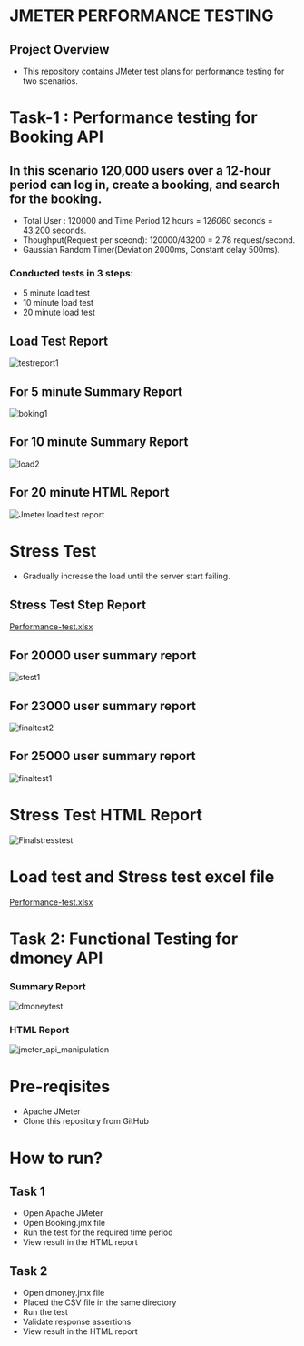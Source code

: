 # JMETER PERFORMANCE TESTING
## Project Overview
- This repository contains JMeter test plans for performance testing for two scenarios.
# Task-1 : Performance testing for Booking API
## In this scenario 120,000 users over a 12-hour period can log in, create a booking, and search for the booking. 
- Total User : 120000 and Time Period 12 hours = 12*60*60 seconds = 43,200 seconds.
- Thoughput(Request per sceond): 120000/43200 = 2.78 request/second.
- Gaussian Random Timer(Deviation 2000ms, Constant delay 500ms).
### Conducted tests in 3 steps:
- 5 minute load test
- 10 minute load test
- 20 minute load test
## Load Test Report
![testreport1](https://github.com/user-attachments/assets/8652e7a4-1c36-48f3-9a8b-e2189ecdadb0)

## For 5 minute Summary Report 
![boking1](https://github.com/user-attachments/assets/c9ed6e03-f849-45d2-b678-2d3c92107d62)
## For 10 minute Summary Report 
![load2](https://github.com/user-attachments/assets/3898e9d8-b317-452a-981e-1596c332c08e)
## For 20 minute HTML Report 
![Jmeter load test report](https://github.com/user-attachments/assets/22d4c114-a1ec-4913-bc43-9703a9b6921e)
# Stress Test
- Gradually increase the load until the server start failing.
## Stress Test Step Report
[Performance-test.xlsx](https://github.com/user-attachments/files/19636816/Performance-test.xlsx)

## For 20000 user summary report
![stest1](https://github.com/user-attachments/assets/c2e01e67-8cdf-4a2c-a9d1-d8734e8b1ae5)
## For 23000 user summary report
![finaltest2](https://github.com/user-attachments/assets/4187a8d6-f4c0-4a69-ae74-5cc2b4828f50)
## For 25000 user summary report
  ![finaltest1](https://github.com/user-attachments/assets/ba6bca18-855f-4008-89b6-b85c7a90fda9)

# Stress Test HTML Report
![Finalstresstest](https://github.com/user-attachments/assets/7ac0bd39-d13f-4f49-9295-6f3cec8c663d)


# Load test and Stress test excel file 
[Performance-test.xlsx](https://github.com/user-attachments/files/19411688/Performance-test.xlsx)

# Task 2: Functional Testing for dmoney API
### Summary Report
![dmoneytest](https://github.com/user-attachments/assets/fc1dea4a-8525-4e0c-98c6-42d9baa5f20a)

### HTML Report
![jmeter_api_manipulation](https://github.com/user-attachments/assets/c936aba7-461f-46a8-8ff9-e804945f2ca6)

# Pre-reqisites
- Apache JMeter
- Clone this repository from GitHub
# How to run?
## Task 1
- Open Apache JMeter
- Open Booking.jmx file
- Run the test for the required time period
- View result in the HTML report
## Task 2
- Open dmoney.jmx file
- Placed the CSV file in the same directory
- Run the test
- Validate response assertions
- View result in the HTML report




